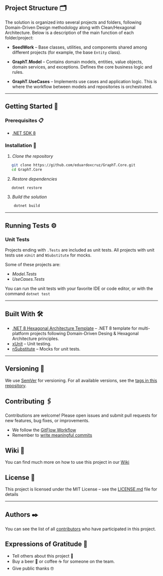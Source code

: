 ## Project Structure 🗂️

The solution is organized into several projects and folders, following Domain-Driven Design methodology along with Clean/Hexagonal Architecture. Below is a description of the main function of each folder/project:

- **SeedWork** – Base classes, utilities, and components shared among different projects (for example, the base `Entity` class).

- **GraphT.Model** – Contains domain models, entities, value objects, domain services, and exceptions. Defines the core business logic and rules.

- **GraphT.UseCases** – Implements use cases and application logic. This is where the workflow between models and repositories is orchestrated.

---

## Getting Started 🚀

### Prerequisites 📋

- [.NET SDK 8](https://dotnet.microsoft.com/en-us/download/dotnet)

### Installation 🔧

1. _Clone the repository_

```bash
   git clone https://github.com/eduardoxcruz/GraphT.Core.git
   cd GraphT.Core
```

2. _Restore dependencies_

```bash
   dotnet restore
```

3. _Build the solution_

```bash
    dotnet build
```

---

## Running Tests ⚙️

### Unit Tests

Projects ending with ```.Tests``` are included as unit tests. All projects with unit tests use ```xUnit``` and ```NSubstitute``` for mocks.

Some of these projects are:

- _Model.Tests_
- _UseCases.Tests_

You can run the unit tests with your favorite IDE or code editor, or with the command ```dotnet test```

---

## Built With 🛠️

* [.NET 8 Hexagonal Architecture Template](https://github.com/eduardoxcruz/HexagonalArchitecture.NET) – .NET 8 template for multi-platform projects following Domain-Driven Desing & Hexagonal Architecture principles.
* [xUnit](https://xunit.net/) – Unit testing.
* [nSubstitute](https://nsubstitute.github.io/) – Mocks for unit tests.

---

## Versioning 📌

We use [SemVer](http://semver.org/) for versioning. For all available versions, see the [tags in this repository](https://github.com/eduardoxcruz/GraphT.NET/tags).

## Contributing 🖇️

Contributions are welcome! Please open issues and submit pull requests for new features, bug fixes, or improvements.

- We follow the [GitFlow Workflow](https://www.atlassian.com/git/tutorials/comparing-workflows/gitflow-workflow)
- Remember to [write meaningful commits](https://cbea.ms/git-commit/)

## Wiki 📖

You can find much more on how to use this project in our [Wiki](https://github.com/eduardoxcruz/GraphT.NET/wiki)

## License 📄

This project is licensed under the MIT License – see the [LICENSE.md](../LICENSE.md) file for details

---

## Authors ✒️

You can see the list of all [contributors](https://github.com/eduardoxcruz/GraphT.Core/contributors) who have participated in this project.

## Expressions of Gratitude 🎁

* Tell others about this project 📢
* Buy a beer 🍺 or coffee ☕ for someone on the team.
* Give public thanks 🤓
